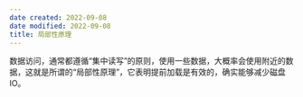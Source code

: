 ```yaml
---
date created: 2022-09-08
date modified: 2022-09-08
title: 局部性原理
---
```


数据访问，通常都遵循“集中读写”的原则，使用一些数据，大概率会使用附近的数据，这就是所谓的“局部性原理”，它表明提前加载是有效的，确实能够减少磁盘IO。 